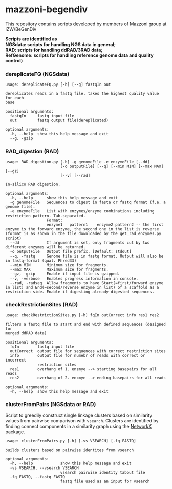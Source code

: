 # mazzoni-begendiv
This repository contains scripts developed by members of Mazzoni group at IZW/BeGenDiv 

**Scripts are identified as   
NGSdata: scripts for handling NGS data in general;   
RAD: scripts for handling ddRAD/3RAD data;   
RefGenome: scripts for handling reference genome data and quality control)**   

### dereplicateFQ (NGSdata)

```
usage: dereplicateFQ.py [-h] [--g] fastqIn out

dereplicates reads in a fastq file, takes the highest quality value for each
base

positional arguments:
  fastqIn     fastq input file
  out         fastq output file(dereplicated)

optional arguments:
  -h, --help  show this help message and exit
  --g, -gzip
```

### RAD_digestion (RAD)

```
usage: RAD_digestion.py [-h] -g genomeFile -e enzymeFile [--dd]
                        [-o outputFile] [--q] [--min MIN] [--max MAX] [--gz]
                        [--v] [--rad]

In-silico RAD digestion.

optional arguments:
  -h, --help      show this help message and exit
  -g genomeFile   Sequences to digest in fasta or fastq format (f.e. a genome file).
  -e enzymeFile   List with enzymes/enzyme combinations including restriction pattern. Tab-separated.
                  Format:
                  enzyme1	pattern1	enzyme2	pattern2 -- the first enzyme is the forward enzyme, the second one in the list is reverse (format is as shown in the file downloaded by the get_rad_enzymes.py script)
  --dd            If argument is set, only fragments cut by two different enzymes will be returned.
  -o outputFile   Output file prefix. [Default: stdout]
  --q, -fastq     Genome file is in fastq format. Output will also be in fastq-format (qual. Phred33)
  --min MIN       Minimum size for fragments.
  --max MAX       Maximum size for fragments.
  --gz, -gzip     Enable if input file is gzipped.
  --v, -verbose   Enables progress information in console.
  --rad, -radseq  Allow fragments to have Start(=first/forward enzyme in list) and End(=second/reverse enzyme in list) of a scaffold as a restriction side. Enable if digesting already digested sequences.
```

### checkRestrictionSites (RAD)

```
usage: checkRestrictionSites.py [-h] fqIn outCorrect info res1 res2

filters a fastq file to start and end with defined sequences (designed for
merged ddRAD data)

positional arguments:
  fqIn        fastq input file
  outCorrect  output file for sequences with correct restriction sites
  info        output file for numebr of reads with correct or incorrect
              restriction sites
  res1        overhang of 1. enzmye --> starting basepairs for all reads
  res2        overhang of 2. enzmye --> ending basepairs for all reads

optional arguments:
  -h, --help  show this help message and exit
```

### clusterFromPairs (NGSdata or RAD)

Script to greedily construct single linkage clusters based on similarity values from pairwise comparison with `vsearch`. Clusters are identified by finding connect components in a similarity graph using the [NetworkX](https://networkx.github.io/) package.


```
usage: clusterFromPairs.py [-h] [-vs VSEARCH] [-fq FASTQ]

builds clusters based on pairwise identites from vsearch

optional arguments:
  -h, --help            show this help message and exit
  -vs VSEARCH, --vsearch VSEARCH
                        vsearch pairwise identity tabout file
  -fq FASTQ, --fastq FASTQ
                        fastq file used as an input for vsearch
```
